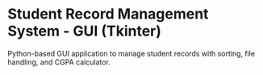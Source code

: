 # Student Record Management System - GUI (Tkinter)
 Python-based GUI application to manage student records with sorting, file handling, and CGPA calculator.
